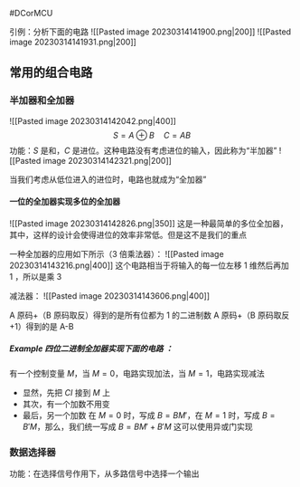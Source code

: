 #DCorMCU 

引例：分析下面的电路
![[Pasted image 20230314141900.png|200]]
![[Pasted image 20230314141931.png|200]]

## 常用的组合电路 
### 半加器和全加器
![[Pasted image 20230314142042.png|400]]
$$
S = A \oplus B \quad C = AB
$$
功能：$S$ 是和，$C$ 是进位。这种电路没有考虑进位的输入，因此称为“半加器”
![[Pasted image 20230314142321.png|200]]

当我们考虑从低位进入的进位时，电路也就成为“全加器”

#### 一位的全加器实现多位的全加器
![[Pasted image 20230314142826.png|350]]
这是一种最简单的多位全加器，其中，这样的设计会使得进位的效率非常低。但是这不是我们的重点

一种全加器的应用如下所示（3 倍乘法器）：
![[Pasted image 20230314143216.png|400]]
这个电路相当于将输入的每一位左移 1 维然后再加 1 ，所以是乘 3

减法器：
![[Pasted image 20230314143606.png|400]]

A 原码+（B 原码取反）得到的是所有位都为 1 的二进制数
A 原码+（B 原码取反+1）得到的是 A-B

##### Example 四位二进制全加器实现下面的电路 ：
有一个控制变量 $M$，当 $M=0$，电路实现加法，当 $M=1$，电路实现减法
- 显然，先把 $CI$ 接到 $M$ 上
- 其次，有一个加数不用变
- 最后，另一个加数
在 $M=0$ 时，写成 $B = BM'$，在 $M=1$ 时，写成 $B = B'M$，那么，我们统一写成 $B = BM'+B'M$
这可以使用异或门实现

### 数据选择器
功能：在选择信号作用下，从多路信号中选择一个输出



